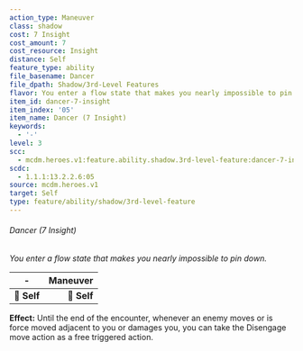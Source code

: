 ```yaml
---
action_type: Maneuver
class: shadow
cost: 7 Insight
cost_amount: 7
cost_resource: Insight
distance: Self
feature_type: ability
file_basename: Dancer
file_dpath: Shadow/3rd-Level Features
flavor: You enter a flow state that makes you nearly impossible to pin down.
item_id: dancer-7-insight
item_index: '05'
item_name: Dancer (7 Insight)
keywords:
  - '-'
level: 3
scc:
  - mcdm.heroes.v1:feature.ability.shadow.3rd-level-feature:dancer-7-insight
scdc:
  - 1.1.1:13.2.2.6:05
source: mcdm.heroes.v1
target: Self
type: feature/ability/shadow/3rd-level-feature
---
```


###### Dancer (7 Insight)

*You enter a flow state that makes you nearly impossible to pin down.*

| **-**       | **Maneuver** |
| ----------- | -----------: |
| **📏 Self** |  **🎯 Self** |

**Effect:** Until the end of the encounter, whenever an enemy moves or is force moved adjacent to you or damages you, you can take the Disengage move action as a free triggered action.
